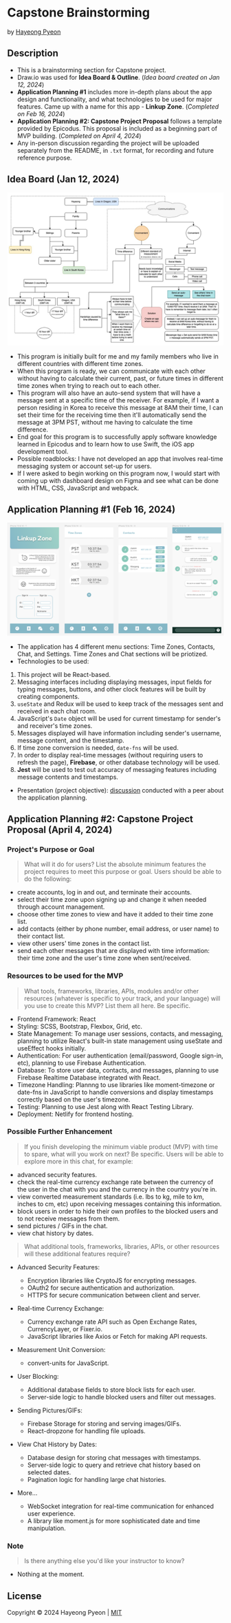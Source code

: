 # Capstone Brainstorming
by [Hayeong Pyeon](https://www.hayeong.website)

## Description
- This is a brainstorming section for Capstone project. 
- Draw.io was used for **Idea Board & Outline**. (*Idea board created on Jan 12, 2024*)
- **Application Planning #1** includes more in-depth plans about the app design and functionality, and what technologies to be used for major features. Came up with a name for this app - **Linkup Zone**. (*Completed on Feb 16, 2024*)
- **Application Planning #2: Capstone Project Proposal** follows a template provided by Epicodus. This proposal is included as a beginning part of MVP building. (*Completed on April 4, 2024*)
- Any in-person discussion regarding the project will be uploaded separately from the README, in `.txt` format, for recording and future reference purpose. 

## Idea Board (Jan 12, 2024)
![Idea Board](./src/images/drawio.jpg)
- This program is initially built for me and my family members who live in different countries with different time zones. 
- When this program is ready, we can communicate with each other without having to calculate their current, past, or future times in different time zones when trying to reach out to each other. 
- This program will also have an auto-send system that will have a message sent at a specific time of the receiver. For example, if I want a person residing in Korea to receive this message at 8AM their time, I can set their time for the receiving time then it'll automatically send the message at 3PM PST, without me having to calculate the time difference. 
- End goal for this program is to successfully apply software knowledge learned in Epicodus and to learn how to use Swift, the iOS app development tool. 
- Possible roadblocks: I have not developed an app that involves real-time messaging system or account set-up for users. 
- If I were asked to begin working on this program now, I would start with coming up with dashboard design on Figma and see what can be done with HTML, CSS, JavaScript and webpack. 

## Application Planning #1 (Feb 16, 2024)
![Figma Draft Design](./src/images/linkup-zone-figma.png)
- The application has 4 different menu sections: Time Zones, Contacts, Chat, and Settings. Time Zones and Chat sections will be priotized. 
- Technologies to be used: 
1. This project will be React-based. 
2. Messaging interfaces including displaying messages, input fields for typing messages, buttons, and other clock features will be built by creating components. 
3. `useState` and Redux will be used to keep track of the messages sent and received in each chat room. 
4. JavaScript's `Date` object will be used for current timestamp for sender's and receiver's time zones. 
5. Messages displayed will have information including sender's username, message content, and the timestamp. 
6. If time zone conversion is needed, `date-fns` will be used. 
7. In order to display real-time messages (without requiring users to refresh the page), **Firebase**, or other database technology will be used. 
8. **Jest** will be used to test out accuracy of messaging features including message contents and timestamps. 
- Presentation (project objective): [discussion](/Discussion.txt) conducted with a peer about the application planning. 

## Application Planning #2: Capstone Project Proposal (April 4, 2024)

### Project's Purpose or Goal
> What will it do for users?
> List the absolute minimum features the project requires to meet this purpose or goal. 
Users should be able to do the following:
- create accounts, log in and out, and terminate their accounts. 
- select their time zone upon signing up and change it when needed through account management.  
- choose other time zones to view and have it added to their time zone list. 
- add contacts (either by phone number, email address, or user name) to their contact list. 
- view other users' time zones in the contact list. 
- send each other messages that are displayed with time information: their time zone and the user's time zone when sent/received. 

### Resources to be used for the MVP
> What tools, frameworks, libraries, APIs, modules and/or other resources (whatever is specific to your track, and your language) will you use to create this MVP? 
> List them all here. Be specific.
- Frontend Framework: React
- Styling: SCSS, Bootstrap, Flexbox, Grid, etc. 
- State Management: To manage user sessions, contacts, and messaging, planning to utilize React's built-in state management using useState and useEffect hooks initially. 
- Authentication: For user authentication (email/password, Google sign-in, etc), planning to use Firebase Authentication. 
- Database: To store user data, contacts, and messages, planning to use Firebase Realtime Database integrated with React. 
- Timezone Handling: Plannng to use libraries like moment-timezone or date-fns in JavaScript to handle conversions and display timestamps correctly based on the user's timezone.
- Testing: Planning to use Jest along with React Testing Library.
- Deployment: Netlify for frontend hosting. 

### Possible Further Enhancement
> If you finish developing the minimum viable product (MVP) with time to spare, what will you work on next? Be specific.
Users will be able to explore more in this chat, for example:
- advanced security features. 
- check the real-time currency exchange rate between the currency of the user in the chat with you and the currency in the country you're in.
- view converted measurement standards (i.e. lbs to kg, mile to km, inches to cm, etc) upon receiving messages containing this information. 
- block users in order to hide their own profiles to the blocked users and to not receive messages from them. 
- send pictures / GIFs in the chat. 
- view chat history by dates. 

> What additional tools, frameworks, libraries, APIs, or other resources will these additional features require?
- Advanced Security Features:
  - Encryption libraries like CryptoJS for encrypting messages.
  - OAuth2 for secure authentication and authorization.
  - HTTPS for secure communication between client and server.

- Real-time Currency Exchange:
  - Currency exchange rate API such as Open Exchange Rates, CurrencyLayer, or Fixer.io.
  - JavaScript libraries like Axios or Fetch for making API requests.

- Measurement Unit Conversion:
  - convert-units for JavaScript.

- User Blocking:
  - Additional database fields to store block lists for each user.
  - Server-side logic to handle blocked users and filter out messages.

- Sending Pictures/GIFs:
  - Firebase Storage for storing and serving images/GIFs.
  - React-dropzone for handling file uploads.

- View Chat History by Dates:
  - Database design for storing chat messages with timestamps.
  - Server-side logic to query and retrieve chat history based on selected dates.
  - Pagination logic for handling large chat histories.

- More...
  - WebSocket integration for real-time communication for enhanced user experience.
  - A library like moment.js for more sophisticated date and time manipulation.

### Note
> Is there anything else you'd like your instructor to know?
- Nothing at the moment. 

## License
Copyright © 2024 Hayeong Pyeon | [MIT](/LICENSE.txt) 